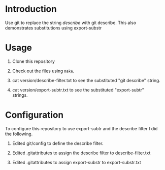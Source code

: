 # Introduction

Use git to replace the string $describe$ with git describe. This also demonstrates substitutions using export-substr

# Usage

1. Clone this repository

2. Check out the files using `make`.

3. cat version/describe-filter.txt to see the substituted "git describe" string.

4. cat version/export-subtr.txt to see the substituted "export-subtr" strings.

# Configuration

To configure this repository to use export-subtr and the describe filter I did the following.
 
1. Edited git/config to define the describe filter.

2. Edited .gitattributes to assign the describe filter to describe-filter.txt 

3. Edited .gitattributes to assign export-substr to export-substr.txt
